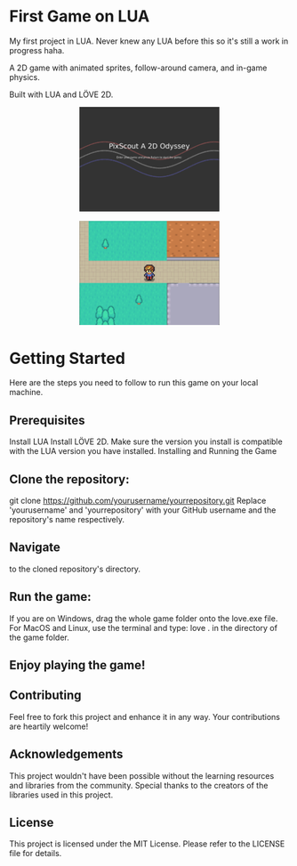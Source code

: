 # First Game on LUA
My first project in LUA. Never knew any LUA before this so it's still a work in progress haha.

A 2D game with animated sprites, follow-around camera, and in-game physics.

Built with LUA and LÖVE 2D.

<p align="center">
  <img src="images/readme_img_0.png" alt="Screenshot 1" width="50%" height="50%">
</p>

<p align="center">
  <img src="images/readme_img_1.png" alt="Screenshot 2" width="50%" height="50%">
</p>

# Getting Started
Here are the steps you need to follow to run this game on your local machine.

## Prerequisites

Install LUA
Install LÖVE 2D. Make sure the version you install is compatible with the LUA version you have installed.
Installing and Running the Game

## Clone the repository:
git clone https://github.com/yourusername/yourrepository.git
Replace 'yourusername' and 'yourrepository' with your GitHub username and the repository's name respectively.

## Navigate 
to the cloned repository's directory.

## Run the game:
If you are on Windows, drag the whole game folder onto the love.exe file.
For MacOS and Linux, use the terminal and type:
love .
in the directory of the game folder.

## Enjoy playing the game!

## Contributing
Feel free to fork this project and enhance it in any way. Your contributions are heartily welcome!

## Acknowledgements
This project wouldn't have been possible without the learning resources and libraries from the community. Special thanks to the creators of the libraries used in this project.

## License
This project is licensed under the MIT License. Please refer to the LICENSE file for details.

